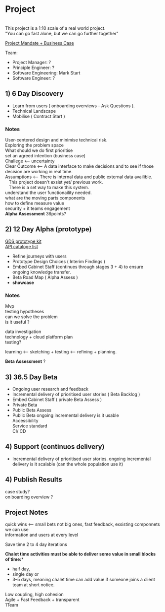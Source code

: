 # Project
<br>
This project is a 1:10 scale of a real world project.<br>
"You can go fast alone, but we can go further together" <br>

[Project Mandate + Business Case](https://github.com/markStart00/project/blob/main/Prince2_Project_Mandate_And_Business_Case.md)

Team:
+ Project Manager: ? <br>
+ Principle Engineer: ? <br>
+ Software Engineering: Mark Start <br>
+ Software Engineer: ?

## 1) 6 Day Discovery
+ Learn from users ( onboarding overviews - Ask Questions ).
+ Technical Landscape 
+ Mobilise ( Contract Start ) <br>

### Notes <br>
User-centered design and minimise technical risk. <br>
Exploring the problem space <br>
What should we do first prioritise <br>
set an agreed intention (business case) <br>
Challege <-- uncertainty <br>
Clear Outcome <-- A data interface to make decisions and to see if those decision are working in real time. <br>
Assumptions <-- There is internal data and public external data availible. <br>
&nbsp;&nbsp; This project doesn't exsist yet/ previous work. <br>
&nbsp;&nbsp; There is a set way to make this system. <br>
understand the user functionaility needed. <br>
what are the moving parts components <br>
how to define measure value <br>
security + it teams engagement <br>
**Alpha Assessment** 36points?

## 2) 12 Day Alpha (prototype)

[GDS prototype kit](https://prototype-kit.service.gov.uk/docs/) <br>
[API cataloge list](https://www.api.gov.uk/index/#index)

+ Refine journeys with users
+ Prototype Design Choices ( Interim Findings )
+ Embed Cabinet Staff (continues through stages 3 + 4) to ensure ongoing knowledge transfer.
+ Beta Road Map ( Alpha Assess )
+ **showcase** <br>

### Notes <br>
Mvp <br>
testing hypotheses <br>
can we solve the problem <br>
is it useful ? <br>

data investigation <br>
technology + cloud platform plan <br>
testing? <br>

learning <-- sketching + testing <-- refining + planning.

**Beta Assessment** ?


## 3) 36.5 Day Beta
+ Ongoing user research and feedback
+ Incremental delivery of prioritised user stories ( Beta Backlog )
+ Embed Cabinet Staff ( private Beta Assess )
+ Private Beta
+ Public Beta Assess
+ Public Beta
ongoing incremental delivery
is it usable <br>
Accessibility <br>
Service standard <br>
CI/ CD <br>

## 4) Support (continuos delivery)
+ Incremental delivery of prioritised user stories.
ongoing incremental delivery
is it scalable (can the whole population use it)<br>


## 4) Publish Results
case study? <br>
on boarding overview ? <br>

## Project Notes <br>
quick wins <-- small bets not big ones, fast feedback, exsisting componnets we can use <br>
information and users at every level <br>

Save time 2 to 4 day iterations <br>

**Chalet time activities must be able to deliver some value in small blocks of time:***<br> 
+ half day, 
+ single day or 
+ 3–5 days, meaning chalet time can add value if someone joins a client team at short notice.

Low coupling, high cohesion <br>
Agile + Fast Feedback + transparent <br>
1Team <br>

